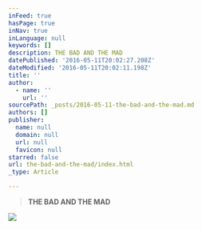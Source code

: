 ```yaml
---
inFeed: true
hasPage: true
inNav: true
inLanguage: null
keywords: []
description: THE BAD AND THE MAD
datePublished: '2016-05-11T20:02:27.208Z'
dateModified: '2016-05-11T20:02:11.198Z'
title: ''
author:
  - name: ''
    url: ''
sourcePath: _posts/2016-05-11-the-bad-and-the-mad.md
authors: []
publisher:
  name: null
  domain: null
  url: null
  favicon: null
starred: false
url: the-bad-and-the-mad/index.html
_type: Article

---
```

> **THE BAD AND THE MAD**

![](https://the-grid-user-content.s3-us-west-2.amazonaws.com/c73cf6af-601c-4edf-9ac9-f8f8512761bd.png)
